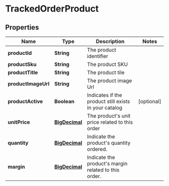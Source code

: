 
# TrackedOrderProduct

## Properties
Name | Type | Description | Notes
------------ | ------------- | ------------- | -------------
**productId** | **String** | The product identifier | 
**productSku** | **String** | The product SKU | 
**productTitle** | **String** | The product tile | 
**productImageUrl** | **String** | The product image Url | 
**productActive** | **Boolean** | Indicates if the product still exists in your catalog |  [optional]
**unitPrice** | [**BigDecimal**](BigDecimal.md) | The product&#39;s unit price related to this order | 
**quantity** | [**BigDecimal**](BigDecimal.md) | Indicate the product&#39;s quantity ordered. | 
**margin** | [**BigDecimal**](BigDecimal.md) | Indicate the product&#39;s margin related to this order. | 



